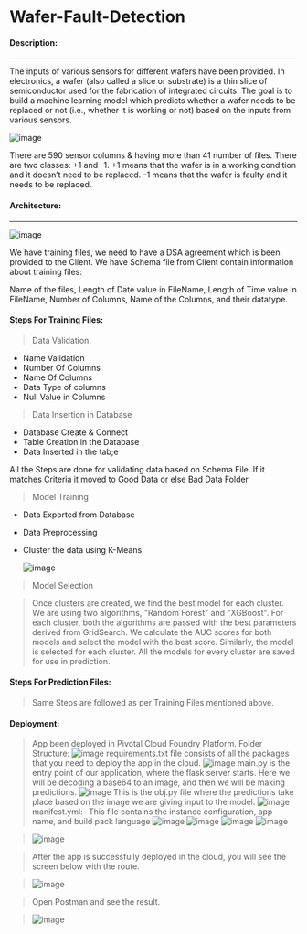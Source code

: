 # Wafer-Fault-Detection

#### Description: 

---

The inputs of various sensors for different wafers have been provided. In electronics, a wafer (also called a slice or substrate) is a thin slice of semiconductor used for the fabrication of integrated circuits. The goal is to build a machine learning model which predicts whether a wafer needs to be replaced or not (i.e., whether it is working or not) based on the inputs from various sensors. 



![image](https://user-images.githubusercontent.com/62303495/115117581-f6e80180-9fbc-11eb-975f-cf31b8830d14.png)


There are 590 sensor columns & having more than 41 number of files. There are two classes: +1 and -1. 
+1 means that the wafer is in a working condition and it doesn’t need to be replaced.
-1 means that the wafer is faulty and it needs to be replaced.


#### Architecture: 

---

![image](https://user-images.githubusercontent.com/62303495/115117717-a3c27e80-9fbd-11eb-9be8-e935458ca0e7.png)

We have training files, we need to have a DSA agreement which is been provided to the Client. We have Schema file from Client contain information about training files:

Name of the files, Length of Date value in FileName, Length of Time value in FileName, Number of Columns, Name of the Columns, and their datatype.

#### Steps For Training Files: 


> Data Validation:
 - Name Validation
 - Number Of Columns
 - Name Of Columns
 - Data Type of columns
 - Null Value in Columns
      
> Data Insertion in Database
 - Database Create & Connect
 - Table Creation in the Database
 - Data Inserted in the tab;e

All the Steps are done for validating data based on Schema File. If it matches Criteria it   moved to Good Data or else Bad Data Folder 

> Model Training
 - Data Exported from Database
 - Data Preprocessing
 - Cluster the data using K-Means
     
     ![image](https://user-images.githubusercontent.com/62303495/115118888-23068100-9fc3-11eb-9600-c6f836656374.png)

> Model Selection
  
>Once clusters are created, we find the best model for each cluster. We are using two algorithms, "Random Forest" and "XGBoost". For each cluster, both the algorithms are passed with the best parameters derived from GridSearch. We calculate the AUC scores for both models and select the model with the best score. Similarly, the model is selected for each cluster. All the models for every cluster are saved for use in prediction. 

#### Steps For Prediction Files: 

> Same Steps are followed as per Training Files mentioned above.

#### Deployment:
 
> App been deployed in Pivotal Cloud Foundry Platform.
> Folder Structure:
> ![image](https://user-images.githubusercontent.com/62303495/115119827-03258c00-9fc8-11eb-82b7-51b001a1ee09.png)
> requirements.txt file consists of all the packages that you need to deploy the app in the cloud.
> ![image](https://user-images.githubusercontent.com/62303495/115119840-146e9880-9fc8-11eb-8e2b-166911d3a0a7.png)
> main.py is the entry point of our application, where the flask server starts. Here we will be decoding a base64 to an image, and then we will be making predictions.
> ![image](https://user-images.githubusercontent.com/62303495/115119866-294b2c00-9fc8-11eb-9930-28f8ca999599.png)
> This is the obj.py file where the predictions take place based on the image we are giving input to the model.
> ![image](https://user-images.githubusercontent.com/62303495/115119876-37994800-9fc8-11eb-85f2-fab69e4a5ee8.png)
>  manifest.yml:- This file contains the instance configuration, app name, and build pack language
>  ![image](https://user-images.githubusercontent.com/62303495/115119896-4e3f9f00-9fc8-11eb-8ced-0e5f10909b5f.png)
> ![image](https://user-images.githubusercontent.com/62303495/115119903-53045300-9fc8-11eb-9978-acf9c947a8f5.png)
> ![image](https://user-images.githubusercontent.com/62303495/115119930-77602f80-9fc8-11eb-9c92-654679142092.png)
> ![image](https://user-images.githubusercontent.com/62303495/115119935-7f1fd400-9fc8-11eb-8ea2-0922952c784f.png)

> ![image](https://user-images.githubusercontent.com/62303495/115119961-9232a400-9fc8-11eb-9ee1-a0d6e4f98f7e.png)

> After the app is successfully deployed in the cloud, you will see the screen below with the route.

> ![image](https://user-images.githubusercontent.com/62303495/115119974-a5de0a80-9fc8-11eb-8d8d-5968097a5467.png)

> Open Postman and see the result.

> ![image](https://user-images.githubusercontent.com/62303495/115119990-b3939000-9fc8-11eb-9cac-ddde3f1d6f8a.png)



   



